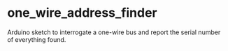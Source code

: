 # one_wire_address_finder
Arduino sketch to interrogate a one-wire bus and report the serial number of everything found.
